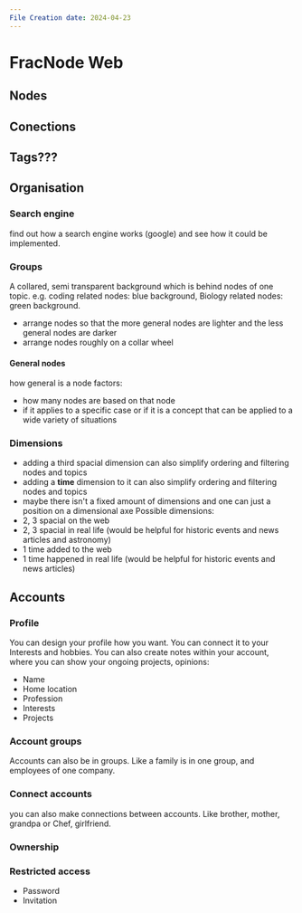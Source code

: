 ```yaml
---
File Creation date: 2024-04-23
---
```

# FracNode Web
## Nodes
## Conections
## Tags???
## Organisation
### Search engine
find out how a search engine works (google) and see how it could be implemented.
### Groups
A collared, semi transparent background which is behind nodes of one topic. e.g. coding related nodes: blue background, Biology related nodes: green background.
- arrange nodes so that the more general nodes are lighter and the less general nodes are darker
- arrange nodes roughly on a collar wheel 
#### General nodes
how general is a node
factors:
- how many nodes are based on that node
- if it applies to a specific case or if it is a concept that can be applied to a wide variety of situations
### Dimensions
- adding a third spacial dimension can also simplify ordering and filtering nodes and topics
- adding a **time** dimension to it can also simplify ordering and filtering nodes and topics
- maybe there isn't a fixed amount of dimensions and one can just a position on a dimensional axe
Possible dimensions:
- 2, 3 spacial on the web
- 2, 3 spacial in real life (would be helpful for historic events and news articles and astronomy)
- 1 time added to the web
- 1 time happened in real life (would be helpful for historic events and news articles)
## Accounts
### Profile
You can design your profile how you want. You can connect it to your Interests and hobbies. You can also create notes within your account, where you can show your ongoing projects, opinions:
- Name
- Home location
- Profession
- Interests
- Projects
### Account groups
Accounts can also be in groups. Like a family is in one group, and employees of one company.
### Connect accounts 
you can also make connections between accounts. Like brother, mother, grandpa or Chef, girlfriend.
### Ownership
### Restricted access 
- Password
- Invitation